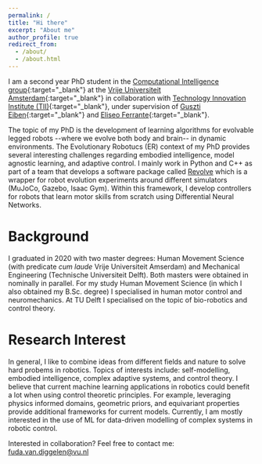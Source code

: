 ```yaml
---
permalink: /
title: "Hi there"
excerpt: "About me"
author_profile: true
redirect_from: 
  - /about/
  - /about.html
---
```


I am a second year PhD student in the [Computational Intelligence group](https://cs.vu.nl/ci/){:target="_blank"} at the [Vrije Universiteit Amsterdam](https://vu.nl/nl){:target="_blank"} in collaboration with [Technology Innovation Institute (TII)](https://www.tii.ae/){:target="_blank"}, under supervision of [Guszti Eiben](https://www.cs.vu.nl/~gusz/){:target="_blank"} and [Eliseo Ferrante](https://cs.vu.nl/ci/index.php/dr-eliseo-ferrante/){:target="_blank"}. 

The topic of my PhD is the development of learning algorithms for evolvable legged robots --where we evolve both body and brain-- in dynamic environments. 
The Evolutionary Robotucs (ER) context of my PhD provides several interesting challenges regarding embodied intelligence, model agnostic learning, and adaptive control.
I mainly work in Python and C++ as part of a team that develops a software package called [Revolve](https://ci-group.github.io/revolve2/installation/index.html) which is a wrapper for robot evolution experiments around different simulators (MuJoCo, Gazebo, Isaac Gym). 
Within this framework, I develop controllers for robots that learn motor skills from scratch using Differential Neural Networks. 

Background
======
I graduated in 2020 with two master degrees: Human Movement Science (with predicate _cum laude_ Vrije Universiteit Amserdam) and Mechanical Engineering (Technische Universiteit Delft). 
Both masters were obtained in nominally in parallel.
For my study Human Movement Science (in which I also obtained my B.Sc. degree) I specialised in human motor control and neuromechanics. 
At TU Delft I specialised on the topic of bio-robotics and control theory. 

Research Interest
======
In general, I like to combine ideas from different fields and nature to solve hard probems in robotics. 
Topics of interests include: self-modelling, embodied intelligence, complex adaptive systems, and control theory. 
I believe that current machine learning applications in robotics could benefit a lot when using control theoretic principles. 
For example, leveraging physics informed domains, geometric priors, and equivariant properties provide additional frameworks for current models. 
Currently, I am mostly interested in the use of ML for data-driven modelling of complex systems in robotic control.

Interested in collaboration?
Feel free to contact me: [fuda.van.diggelen@vu.nl](mailto:fuda.van.diggelen@vu.nl)
